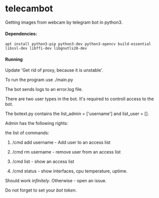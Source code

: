 # telecambot
Getting images from webcam by telegram bot in python3.

#### Dependencies:

```apt install python3-pip python3-dev python3-opencv build-essential libssl-dev libffi-dev libgnutls28-dev```

#### Running

Update 'Get rid of proxy, because it is unstable'.

  
To run the program use ./main.py

The bot sends logs to an error.log file.  

There are two user types in the bot. It's required to controll access to the bot. 
 
The botext.py contains the list_admin = ['username'] and list_user = []. 

Admin has the following rights:

the list of commands: 

1) /cmd add username  - Add user to an access list

2) /cmd rm username - remove user from an access list

3) /cmd list - show an access list

4) /cmd status - show interfaces, cpu temperature, uptime. 


Should work <i>infinitely</i>. Otherwise - open an issue.

Do not forget to set your <i>bot token</i>.
